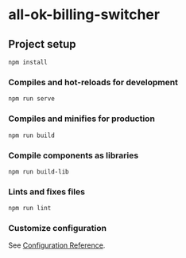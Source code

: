 # all-ok-billing-switcher

## Project setup
```
npm install
```

### Compiles and hot-reloads for development
```
npm run serve
```

### Compiles and minifies for production
```
npm run build
```

### Compile components as libraries
``` 
npm run build-lib
```

### Lints and fixes files
```
npm run lint
```

### Customize configuration
See [Configuration Reference](https://cli.vuejs.org/config/).
